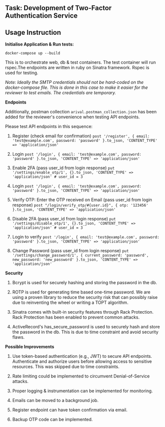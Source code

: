 ## Task: Development of Two-Factor Authentication Service

  

## Usage Instruction

**Initialise Application & Run tests:**

  

`docker-compose up --build`

This is to orchestrate web, db & test containers. The test container will run rspec.The endpoints are written in ruby on Sinatra framework. Rspec is used for testing.

*Note: Ideally the SMTP credentials should not be hard-coded on the docker-compose file. This is done in this case to make it easier for the reviewer to test emails. The credentials are temporary.*

  

**Endpoints**

Additionally, postman collection `arival.postman_collection.json` has been added for the reviewer's convenience when testing API endpoints.


Please test API endpoints in this sequence:

1. Register (check email for confirmation)
`post '/register', { email: 'test@example.com', password: 'password' }.to_json, 'CONTENT_TYPE' => 'application/json'`
    
2. Login
`post '/login', { email: 'test@example.com', password: 'password' }.to_json, 'CONTENT_TYPE' => 'application/json'`

3. Enable 2FA (pass user_id from login response)
`put '/settings/enable_otp/1', {}.to_json, 'CONTENT_TYPE' => 'application/json' # user_id = 3`

4. Login
`post '/login', { email: 'test@example.com', password: 'password' }.to_json, 'CONTENT_TYPE' => 'application/json'`

5. Verify OTP: Enter the OTP received on Email (pass user_id from login response)
`post "/login/verify_otp/#{user.id}", { otp: '123456' }.to_json, 'CONTENT_TYPE' => 'application/json'`

6. Disable 2FA (pass user_id from login response)
`put '/settings/disable_otp/1', {}.to_json, 'CONTENT_TYPE' => 'application/json' # user_id = 3`

7. Login to verify
`post '/login', { email: 'test@example.com', password: 'password' }.to_json, 'CONTENT_TYPE' => 'application/json'`

8. Change Password (pass user_id from login response)
`put '/settings/change_password/1', { current_password: 'password', new_password: 'new_password' }.to_json, 'CONTENT_TYPE' => 'application/json'`

  

**Security**

1. Bcrypt is used for securely hashing and storing the password in the db.

2. ROTP is used for generating time based one-time password. We are using a proven library to reduce the security risk that can possibly raise due to reinventing the wheel or writing a TOPT algorithm.

3. Sinatra comes with built-in security features through Rack Protection. Rack Protection has been enabled to prevent common attacks.

4. ActiveRecord's has_secure_password is used to securely hash and store the password in the db. This is due to time constraint and avoid security flaws.

  
  

**Possible Improvements**

1. Use token-based authentication (e.g., JWT) to secure API endpoints. Authenticate and authorize users before allowing access to sensitive resources. This was skipped due to time constraints.

2. Rate limiting could be implemented to circumvent Denial-of-Service attacks.

3. Proper logging & instrumentation can be implemented for monitoring.

4. Emails can be moved to a background job.

5. Register endpoint can have token confirmation via email.

6. Backup OTP code can be implemented.
